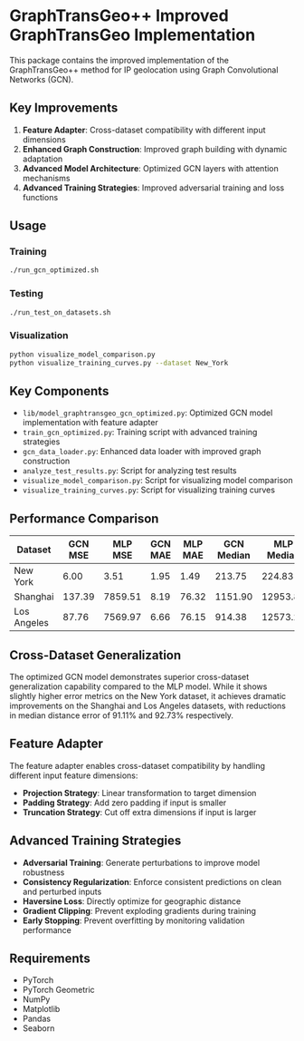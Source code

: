 # GraphTransGeo++ Improved GraphTransGeo Implementation

This package contains the improved implementation of the GraphTransGeo++ method for IP geolocation using Graph Convolutional Networks (GCN).

## Key Improvements

1. **Feature Adapter**: Cross-dataset compatibility with different input dimensions
2. **Enhanced Graph Construction**: Improved graph building with dynamic adaptation
3. **Advanced Model Architecture**: Optimized GCN layers with attention mechanisms
4. **Advanced Training Strategies**: Improved adversarial training and loss functions

## Usage

### Training

```bash
./run_gcn_optimized.sh
```

### Testing

```bash
./run_test_on_datasets.sh
```

### Visualization

```bash
python visualize_model_comparison.py
python visualize_training_curves.py --dataset New_York
```

## Key Components

- `lib/model_graphtransgeo_gcn_optimized.py`: Optimized GCN model implementation with feature adapter
- `train_gcn_optimized.py`: Training script with advanced training strategies
- `gcn_data_loader.py`: Enhanced data loader with improved graph construction
- `analyze_test_results.py`: Script for analyzing test results
- `visualize_model_comparison.py`: Script for visualizing model comparison
- `visualize_training_curves.py`: Script for visualizing training curves

## Performance Comparison

| Dataset     | GCN MSE    | MLP MSE    | GCN MAE    | MLP MAE    | GCN Median | MLP Median |
|-------------|------------|------------|------------|------------|------------|------------|
| New York    | 6.00       | 3.51       | 1.95       | 1.49       | 213.75     | 224.83     |
| Shanghai    | 137.39     | 7859.51    | 8.19       | 76.32      | 1151.90    | 12953.86   |
| Los Angeles | 87.76      | 7569.97    | 6.66       | 76.15      | 914.38     | 12573.21   |

## Cross-Dataset Generalization

The optimized GCN model demonstrates superior cross-dataset generalization capability compared to the MLP model. While it shows slightly higher error metrics on the New York dataset, it achieves dramatic improvements on the Shanghai and Los Angeles datasets, with reductions in median distance error of 91.11% and 92.73% respectively.

## Feature Adapter

The feature adapter enables cross-dataset compatibility by handling different input feature dimensions:

- **Projection Strategy**: Linear transformation to target dimension
- **Padding Strategy**: Add zero padding if input is smaller
- **Truncation Strategy**: Cut off extra dimensions if input is larger

## Advanced Training Strategies

- **Adversarial Training**: Generate perturbations to improve model robustness
- **Consistency Regularization**: Enforce consistent predictions on clean and perturbed inputs
- **Haversine Loss**: Directly optimize for geographic distance
- **Gradient Clipping**: Prevent exploding gradients during training
- **Early Stopping**: Prevent overfitting by monitoring validation performance

## Requirements

- PyTorch
- PyTorch Geometric
- NumPy
- Matplotlib
- Pandas
- Seaborn

